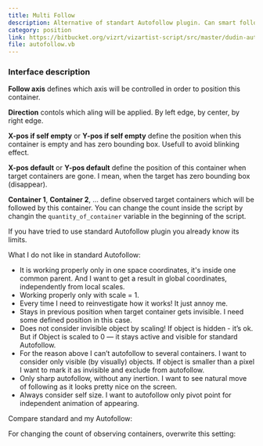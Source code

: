 ```yaml
---
title: Multi Follow
description: Alternative of standart Autofollow plugin. Can smart follows to several targets.
category: position
link: https://bitbucket.org/vizrt/vizartist-script/src/master/dudin-autofollow/
file: autofollow.vb
---
```


<interface-description image="autofollow-ui.png">

### Interface description

__Follow axis__ defines which axis will be controlled in order to position this container.

__Direction__ contols which aling will be applied. By left edge, by center, by right edge.

__X-pos if self empty__ or __Y-pos if self empty__ define the position when this container is empty and has zero bounding box. Usefull to avoid blinking effect.

__X-pos default__ or __Y-pos default__ define the position of this container when target containers are gone. I mean, when the target has zero bounding box (disappear).

__Container 1__, __Container 2__, ... define observed target containers which will be followed by this container. You can change the count inside the script by changin the ```quantity_of_container``` variable in the beginning of the script.

</interface-description>

If you have tried to use standard Autofollow plugin you already know its limits.

<media-image name="autofollow-plugin.png" />

What I do not like in standard Autofollow:

* It is working properly only in one space coordinates, it's inside one common parent. And I want to get a result in global coordinates, independently from local scales.
* Working properly only with scale = 1.
* Every time I need to reinvestigate how it works! It just annoy me.
* Stays in previous position when target container gets invisible. I need some defined position in this case.
* Does not consider invisible object by scaling! If object is hidden - it’s ok. But if Object is scaled to 0 — it stays active and visible for standard Autofollow.
* For the reason above I can’t autofollow to several containers. I want to consider only visible (by visually) objects. If object is smaller than a pixel I want to mark it as invisible and exclude from autofollow.
* Only sharp autofollow, without any inertion. I want to see natural move of following as it looks pretty nice on the screen.
* Always consider self size. I want to autofollow only pivot point for independent animation of appearing.

Compare standard and my Autofollow:

<media-youtube url="https://www.youtube.com/embed/au4bwUw4Vwg" />

For changing the count of observing containers, overwrite this setting:

<media-image name="autofollow-change-count.png" />
